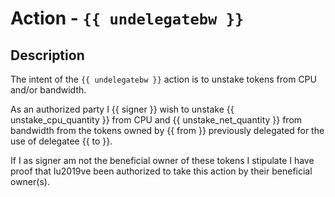 # Action - `{{ undelegatebw }}`

## Description

The intent of the `{{ undelegatebw }}` action is to unstake tokens from CPU and/or bandwidth. 

As an authorized party I {{ signer }} wish to unstake {{ unstake_cpu_quantity }} from CPU and {{ unstake_net_quantity }} from bandwidth from the tokens owned by {{ from }} previously delegated for the use of delegatee {{ to }}. 

If I as signer am not the beneficial owner of these tokens I stipulate I have proof that Iu2019ve been authorized to take this action by their beneficial owner(s). 

